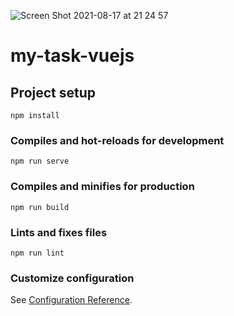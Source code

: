 
![Screen Shot 2021-08-17 at 21 24 57](https://user-images.githubusercontent.com/34502476/129744046-dd78e321-e7e5-4486-9d6d-e203711b1119.png)
# my-task-vuejs

## Project setup
```
npm install
```

### Compiles and hot-reloads for development
```
npm run serve
```

### Compiles and minifies for production
```
npm run build
```

### Lints and fixes files
```
npm run lint
```

### Customize configuration
See [Configuration Reference](https://cli.vuejs.org/config/).
